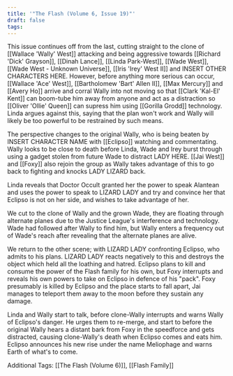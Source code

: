 ```yaml
---
title: '"The Flash (Volume 6, Issue 19)"'
draft: false
tags:
---
```

This issue continues off from the last, cutting straight to the clone of [[Wallace 'Wally' West]] attacking and being aggressive towards [[Richard 'Dick' Grayson]], [[Dinah Lance]], [[Linda Park-West]], [[Wade West]], [[Wade West - Unknown Universe]], [[Iris 'Irey' West II]] and INSERT OTHER CHARACTERS HERE. However, before anything more serious can occur, [[Wallace 'Ace' West]], [[Bartholomew 'Bart' Allen II]], [[Max Mercury]] and [[Avery Ho]] arrive and corral Wally into not moving so that [[Clark 'Kal-El' Kent]] can boom-tube him away from anyone and act as a distraction so [[Oliver 'Ollie' Queen]] can supress him using [[Gorilla Grodd]] technology. Linda argues against this, saying that the plan won't work and Wally will likely be too powerful to be restrained by such means.

The perspective changes to the original Wally, who is being beaten by INSERT CHARACTER NAME with [[Eclipso]] watching and commentating. Wally looks to be close to death before Linda, Wade and Irey burst through using a gadget stolen from future Wade to distract LADY HERE. [[Jai West]] and [[Foxy]] also rejoin the group as Wally takes advantage of this to go back to fighting and knocks LADY LIZARD back.

Linda reveals that Doctor Occult granted her the power to speak Alantean and uses the power to speak to LIZARD LADY and try and convince her that Eclipso is not on her side, and wishes to take advantage of her.

We cut to the clone of Wally and the grown Wade, they are floating through alternate planes due to the Justice League's interference and technology. Wade had followed after Wally to find him, but Wally enters a frequency out of Wade's reach after revealing that the alternate planes are alive.

We return to the other scene; with LIZARD LADY confronting Eclipso, who admits to his plans. LIZARD LADY reacts negatively to this and destroys the object which held all the loathing and hatred. Eclipso plans to kill and consume the power of the Flash family for his own, but Foxy interrupts and reveals his own powers to take on Eclipso in defence of his "pack". Foxy presumably is killed by Eclipso and the place starts to fall apart, Jai manages to teleport them away to the moon before they sustain any damage.

Linda and Wally start to talk, before clone-Wally interrupts and warns Wally of Eclipso's danger. He urges them to re-merge, and start to before the original Wally hears a distant bark from Foxy in the speedforce and gets distracted, causing clone-Wally's death when Eclipso comes and eats him. Eclipso announces his new rise under the name Meliophage and warns Earth of what's to come.

Additional Tags:  [[The Flash (Volume 6)]], [[Flash Family]]